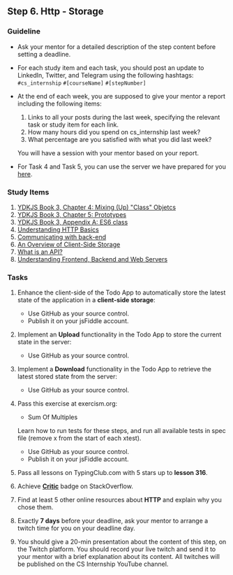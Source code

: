 ## Step 6. Http - Storage

### Guideline

- Ask your mentor for a detailed description of the step content before setting a deadline.

- For each study item and each task, you should post an update to LinkedIn, Twitter, and Telegram using the following hashtags:
`#cs_internship`
`#[courseName]`
`#[stepNumber]`

- At the end of each week, you are supposed to give your mentor a report including the following items:
  1. Links to all your posts during the last week, specifying the relevant task or study item for each link.
  2. How many hours did you spend on cs_internship last week?
  3. What percentage are you satisfied with what you did last week?
  
  You will have a session with your mentor based on your report.

- For Task 4 and Task 5, you can use the server we have prepared for you [here](https://github.com/cs-internship/cs-internship-spec/blob/master/courses/web/servers/step6/server-step-6.rar).

### Study Items <!-- omit in toc -->

1. [YDKJS Book 3, Chapter 4: Mixing (Up) "Class" Objetcs](https://github.com/getify/You-Dont-Know-JS/blob/1st-ed/this%20%26%20object%20prototypes/ch4.md)
2. [YDKJS Book 3, Chapter 5: Prototypes](https://github.com/getify/You-Dont-Know-JS/blob/1st-ed/this%20%26%20object%20prototypes/ch5.md)
3. [YDKJS Book 3, Appendix A: ES6 class](https://github.com/getify/You-Dont-Know-JS/blob/1st-ed/this%20%26%20object%20prototypes/apA.md)
4. [Understanding HTTP Basics](https://learn.onemonth.com/understanding-http-basics/)
5. [Communicating with back-end](https://www.sitepoint.com/xmlhttprequest-vs-the-fetch-api-whats-best-for-ajax-in-2019/)
6. [An Overview of Client-Side Storage](https://bitsofco.de/an-overview-of-client-side-storage)
7. [What is an API?](https://www.youtube.com/watch?v=s7wmiS2mSXY)
8. [Understanding Frontend, Backend and Web Servers](https://www.youtube.com/watch?v=d1Gd-MGaleE)

### Tasks <!-- omit in toc -->

1. Enhance the client-side of the Todo App to automatically store the latest state of the application in a **client-side storage**:

   - Use GitHub as your source control.
   - Publish it on your jsFiddle account.

2. Implement an **Upload** functionality in the Todo App to store the current state in the server:

   - Use GitHub as your source control.

3. Implement a **Download** functionality in the Todo App to retrieve the latest stored state from the server:

   - Use GitHub as your source control.

4. Pass this exercise at exercism.org:

   - Sum Of Multiples

   Learn how to run tests for these steps, and run all available tests in spec file (remove x from the start of each xtest).

   - Use GitHub as your source control.
   - Publish it on your jsFiddle account.

5. Pass all lessons on TypingClub.com with 5 stars up to **lesson 316**.

6. Achieve [**Critic**](https://stackoverflow.com/help/badges/7/critic) badge on StackOverflow.

7. Find at least 5 other online resources about **HTTP** and explain why you chose them.

8. Exactly **7 days** before your deadline, ask your mentor to arrange a twitch time for you on your deadline day.

9. You should give a 20-min presentation about the content of this step, on the Twitch platform. You should record your live twitch and send it to your mentor with a brief explanation about its content. All twitches will be published on the CS Internship YouTube channel.

